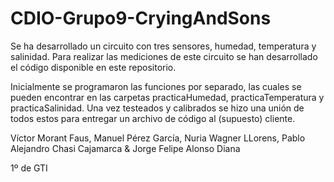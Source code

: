 # CDIO-Grupo9-CryingAndSons

Se ha desarrollado un circuito con tres sensores, humedad, temperatura y salinidad.
Para realizar las mediciones de este circuito se han desarrollado el código disponible en este repositorio.

Inicialmente se programaron las funciones por separado, las cuales se pueden encontrar en las carpetas practicaHumedad, practicaTemperatura y practicaSalinidad.
Una vez testeados y calibrados se hizo una unión de todos estos para entregar un archivo de código al (supuesto) cliente.

Víctor Morant Faus, Manuel Pérez García, Nuria Wagner LLorens, Pablo Alejandro Chasi Cajamarca & Jorge Felipe Alonso Diana

1º de GTI
